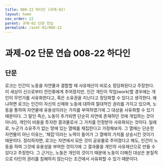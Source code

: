 ```yaml
---
title: 008-22 하다인 (과제-02)
layout: home
nav_order: 22
parent: 과제-02 단문 연습
permalink: /asmt-02/008-22
---
```


# 과제-02 단문 연습 008-22 하다인 

## 단문

로크는 인간이 노동을 자연물과 결합할 때 사유재산이 비로소 정당화된다고 주장한다. 이 세상이 신으로부터 전인류에게 주어졌지만, 인간 개인이 작업(work)할 경우에는 개인이 무언가를 사유화한다고, 혹은 소유권을 지닌다고 정당화할 수 있다고 생각한다. 왜냐하면 로크는 인간이 자신의 신체와 노동에 대하여 절대적인 권리를 가지고 있으며, 노동을 통하여 자연물에 유용성이라는 가치를 부여하였기에 그 대상을 사유화할 수 있기 때문이다. 그 말인 즉슨, 노동이 추가되면 단순히 자연에 존재하던 것에 개입하는 것이 아니라, 개인이 비용을 투자한 결과물로서 그 가치를 인정받아 사유화되는 것이다. 일례로, 누군가 소유주가 없는 땅에 있는 열매를 채집한다고 가정해보자. 그 열매는 단순한 자연물이 아닌 이유는, '채집'이라는 노력이 들어가 그 열매의 가치를 상승시킨 것이기 때문이다. 정리하자면, 로크는 자연에서 모든 것이 공유물로 주어졌다고 해도, 인간이 노동을 하여 그것에 유용성을 부여한 것이기에 그 결과물을 개인의 사유재산으로 만들 수 있다고 주장한다. 그 근거는, 노동은 개인의 것이기 때문에 노동이 더해진 대상은 본질적으로 타인의 권리를 침해하지 않는다는 조건에서 사유화할 수 있기 때문이다. 